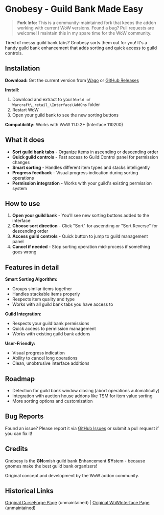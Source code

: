 # Gnobesy - Guild Bank Made Easy

> **Fork Info:** This is a community-maintained fork that keeps the addon working with current WoW versions. Found a bug? Pull requests are welcome! I maintain this in my spare time for the WoW community.

Tired of messy guild bank tabs? Gnobesy sorts them out for you! It's a handy guild bank enhancement that adds sorting and quick access to guild controls.

## Installation

**Download:** Get the current version from [Wago](https://addons.wago.io/addons/gnobesy) or [GitHub Releases](https://github.com/fvoges/Gnobesy/releases)

**Install:** 
1. Download and extract to your `World of Warcraft\_retail_\Interface\AddOns` folder
2. Restart WoW
3. Open your guild bank to see the new sorting buttons

**Compatibility:** Works with WoW 11.0.2+ (Interface 110200)

## What it does

- **Sort guild bank tabs** - Organize items in ascending or descending order
- **Quick guild controls** - Fast access to Guild Control panel for permission changes
- **Smart sorting** - Handles different item types and stacks intelligently
- **Progress feedback** - Visual progress indication during sorting operations
- **Permission integration** - Works with your guild's existing permission system

## How to use

1. **Open your guild bank** - You'll see new sorting buttons added to the interface
2. **Choose sort direction** - Click "Sort" for ascending or "Sort Reverse" for descending order
3. **Access guild controls** - Quick button to jump to guild management panel
4. **Cancel if needed** - Stop sorting operation mid-process if something goes wrong

## Features in detail

**Smart Sorting Algorithm:**
- Groups similar items together
- Handles stackable items properly  
- Respects item quality and type
- Works with all guild bank tabs you have access to

**Guild Integration:**
- Respects your guild bank permissions
- Quick access to permission management
- Works with existing guild bank addons

**User-Friendly:**
- Visual progress indication
- Ability to cancel long operations
- Clean, unobtrusive interface additions

## Roadmap

- Detection for guild bank window closing (abort operations automatically)
- Integration with auction house addons like TSM for item value sorting
- More sorting options and customization

## Bug Reports

Found an issue? Please report it via [GitHub Issues](https://github.com/fvoges/Gnobesy/issues) or submit a pull request if you can fix it!

## Credits

Gnobesy is the **GN**omish guild bank **E**nhancement **SY**stem - because gnomes make the best guild bank organizers! 

Original concept and development by the WoW addon community.

## Historical Links

[Original CurseForge Page](https://www.curseforge.com/wow/addons/gnobesy) (unmaintained) | [Original WoWInterface Page](https://www.wowinterface.com/downloads/info25066-Gnobesy.html) (unmaintained)